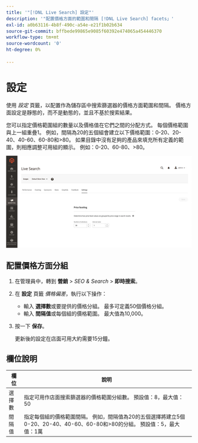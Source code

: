 ```yaml
---
title: '"[!DNL Live Search] 設定"'
description: '"配置價格方面的範圍和間隔 [!DNL Live Search] facets」'
exl-id: a0b63116-4b8f-490c-a54e-e21f1b02b634
source-git-commit: bffbede99865e9085f60392e474065a454446370
workflow-type: tm+mt
source-wordcount: '0'
ht-degree: 0%

---
```


# 設定

使用 *設定* 頁籤，以配置作為儲存區中搜索篩選器的價格方面範圍和間隔。 價格方面設定是靜態的，而不是動態的，並且不基於搜索結果。

您可以指定價格範圍組的數量以及價格值在它們之間的分配方式。 每個價格範圍與上一組重疊1。 例如，間隔為20的五個組會建立以下價格範圍：0-20、20-40、40-60、60-80和>80。 如果目錄中沒有足夠的產品來填充所有定義的範圍，則相應調整可用組的顯示。 例如：0-20、60-80、>80。

![設定](assets/settings.png)

## 配置價格方面分組

1. 在管理員中，轉到 **營銷** > *SEO &amp; Search* > **即時搜索**。
1. 在 **設定** 頁籤 *價格偏差*，執行以下操作：
   * 輸入 **選擇數**&#x200B;或要提供的價格分組。 最多可定義50個價格分組。
   * 輸入 **間隔值**&#x200B;或每個組的價格範圍。 最大值為10,000。
1. 按一下 **保存**。

   更新後的設定在店面可用大約需要15分鐘。

## 欄位說明

| 欄位 | 說明 |
|--- |--- |
| 選擇數 | 指定可用作店面搜索篩選器的價格範圍分組數。 預設值：8，最大值：50 |
| 間隔值 | 指定每個組的價格範圍間隔。 例如，間隔值為20的五個選擇將建立5個0-20、20-40、40-60、60-80和>80的分組。 預設值：5，最大值：1萬 |
